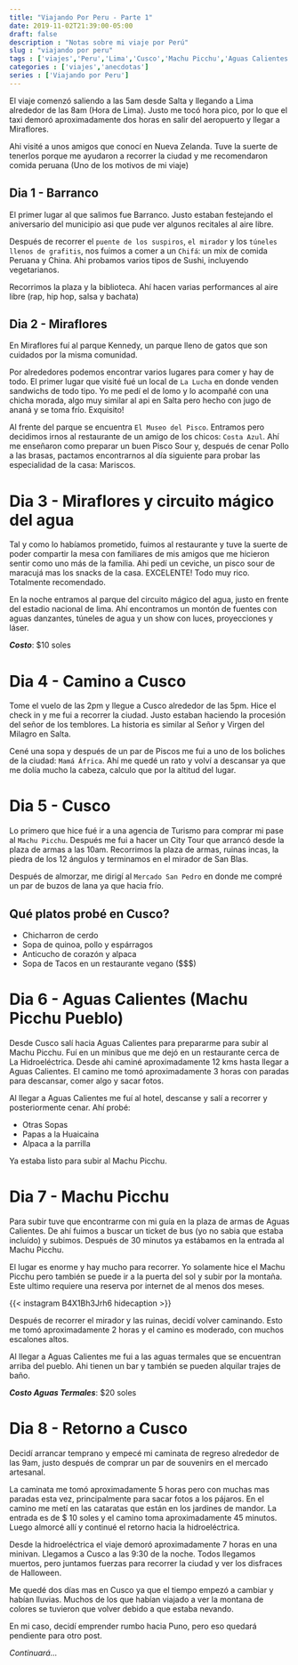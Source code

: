 ```yaml
---
title: "Viajando Por Peru - Parte 1"
date: 2019-11-02T21:39:00-05:00
draft: false
description : "Notas sobre mi viaje por Perú"
slug : "viajando por peru" 
tags : ['viajes','Peru','Lima','Cusco','Machu Picchu','Aguas Calientes']
categories : ['viajes','anecdotas']
series : ['Viajando por Peru']
---
```

El viaje comenzó saliendo a las 5am desde Salta y llegando a Lima alrededor de las 8am (Hora de Lima). Justo me tocó hora pico, por lo que el taxi demoró aproximadamente dos horas en salir del aeropuerto y llegar a Miraflores.

Ahi visité a unos amigos que conocí en Nueva Zelanda. Tuve la suerte de tenerlos porque me ayudaron a recorrer la ciudad y me recomendaron comida peruana (Uno de los motivos de mi viaje)

## Dia 1 - Barranco

El primer lugar al que salimos fue Barranco. Justo estaban festejando el aniversario del municipio asi que pude ver algunos recitales al aire libre.

Después de recorrer el `puente de los suspiros`, `el mirador` y los `túneles llenos de grafitis`, nos fuimos a comer a un `Chifá`: un mix de comida Peruana y China. Ahi probamos varios tipos de Sushi, incluyendo vegetarianos.

Recorrimos la plaza y la biblioteca. Ahí hacen varias performances al aire libre (rap, hip hop, salsa y bachata)
## Dia 2 - Miraflores

En Miraflores fuí al parque Kennedy, un parque lleno de gatos que son cuidados por la misma comunidad.

Por alrededores podemos encontrar varios lugares para comer y hay de todo. El primer lugar que visité fué un local de `La Lucha` en donde venden sandwichs de todo tipo. Yo me pedí el de lomo y lo acompañé con una chicha morada, algo muy similar al api en Salta pero hecho con jugo de ananá y se toma frío. Exquisito!

Al frente del parque se encuentra `El Museo del Pisco`. Entramos pero decidimos irnos al restaurante de un amigo de los chicos: `Costa Azul`. Ahí me enseñaron como preparar un buen Pisco Sour y, después de cenar Pollo a las brasas, pactamos encontrarnos al día siguiente para probar las especialidad de la casa: Mariscos.
# Dia 3 - Miraflores y circuito mágico del agua

Tal y como lo habíamos prometido, fuimos al restaurante y tuve la suerte de poder compartir la mesa con familiares de mis amigos que me hicieron sentir como uno más de la familia. Ahi pedí un ceviche, un pisco sour de maracujá mas los snacks de la casa. EXCELENTE! Todo muy rico. Totalmente recomendado. 

En la noche entramos al parque del circuito mágico del agua, justo en frente del estadio nacional de lima. Ahí encontramos un montón de fuentes con aguas danzantes, túneles de agua y un show con luces, proyecciones y láser.

___Costo___: $10 soles

# Dia 4 - Camino a Cusco

Tome el vuelo de las 2pm y llegue a Cusco alrededor de las 5pm. Hice el check in y me fui a recorrer la ciudad. Justo estaban haciendo la procesión del señor de los temblores. La historia es similar al Señor y Virgen del Milagro en Salta.

Cené una sopa y después de un par de Piscos me fui a uno de los boliches de la ciudad: `Mamá África`. Ahí me quedé un rato y volví a descansar ya que me dolía mucho la cabeza, calculo que por la altitud del lugar.
# Dia 5 - Cusco 

Lo primero que hice fué ir a una agencia de Turismo para comprar mi pase al `Machu Picchu`. Después me fui a hacer un City Tour que arrancó desde la plaza de armas a las 10am. Recorrimos la plaza de armas, ruinas incas, la piedra de los 12 ángulos y terminamos en el mirador de San Blas.

Después de almorzar, me dirigí al `Mercado San Pedro` en donde me compré un par de buzos de lana ya que hacia frío.
## Qué platos probé en Cusco?

- Chicharron de cerdo
- Sopa de quinoa, pollo y espárragos
- Anticucho de corazón y alpaca
- Sopa de Tacos en un restaurante vegano ($$$) 

# Dia 6 - Aguas Calientes (Machu Picchu Pueblo)
Desde Cusco salí hacia Aguas Calientes para prepararme para subir al Machu Picchu. Fuí en un minibus que me dejó en un restaurante cerca de La Hidroeléctrica. Desde ahi caminé aproximadamente 12 kms hasta llegar a Aguas Calientes. El camino me tomó aproximadamente 3 horas con paradas para descansar, comer algo y sacar fotos. 

Al llegar a Aguas Calientes me fuí al hotel, descanse y salí a recorrer y posteriormente cenar. Ahí probé:

- Otras Sopas
- Papas a la Huaicaina
- Alpaca a la parrilla

Ya estaba listo para subir al Machu Picchu.

# Dia 7 - Machu Picchu
Para subir tuve que encontrarme con mi guía en la plaza de armas de Aguas Calientes. De ahí fuimos a buscar un ticket de bus (yo no sabia que estaba incluído) y subimos. Después de 30 minutos ya estábamos en la entrada al Machu Picchu.

El lugar es enorme y hay mucho para recorrer. Yo solamente hice el Machu Picchu pero también se puede ir a la puerta del sol y subir por la montaña. Este ultimo requiere una reserva por internet de al menos dos meses.

{{< instagram B4X1Bh3Jrh6 hidecaption >}}

Después de recorrer el mirador y las ruinas, decidí volver caminando. Esto me tomó aproximadamente 2 horas y el camino es moderado, con muchos escalones altos.

Al llegar a Aguas Calientes me fui a las aguas termales que se encuentran arriba del pueblo. Ahi tienen un bar y también se pueden alquilar trajes de baño.

___Costo Aguas Termales___: $20 soles   
# Dia 8 - Retorno a Cusco

Decidí arrancar temprano y empecé mi caminata de regreso alrededor de las 9am, justo después de comprar un par de souvenirs en el mercado artesanal.

La caminata me tomó aproximadamente 5 horas pero con muchas mas paradas esta vez, principalmente para sacar fotos a los pájaros. En el camino me metí en las cataratas que están en los jardines de mandor. La entrada es de $ 10 soles y el camino toma aproximadamente 45 minutos. Luego almorcé allí y continué el retorno hacia la hidroeléctrica.

Desde la hidroeléctrica el viaje demoró aproximadamente 7 horas en una minivan. Llegamos a Cusco a las 9:30 de la noche. Todos llegamos muertos, pero juntamos fuerzas para recorrer la ciudad y ver los disfraces de Halloween.

Me quedé dos días mas en Cusco ya que el tiempo empezó a cambiar y habían lluvias. Muchos de los que habían viajado a ver la montana de colores se tuvieron que volver debido a que estaba nevando. 

En mi caso, decidí emprender rumbo hacia Puno, pero eso quedará pendiente para otro post.

_Continuará..._